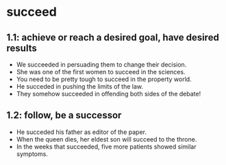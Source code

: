 # succeed
## 1.1: achieve or reach a desired goal, have desired results

  *  We succeeded in persuading them to change their decision.
  *  She was one of the first women to succeed in the sciences.
  *  You need to be pretty tough to succeed in the property world.
  *  He succeded in pushing the limits of the law.
  *  They somehow succeeded in offending both sides of the debate!

## 1.2: follow, be a successor

  *  He succeded his father as editor of the paper.
  *  When the queen dies, her eldest son will succeed to the throne.
  *  In the weeks that succeeded, five more patients showed similar symptoms.
